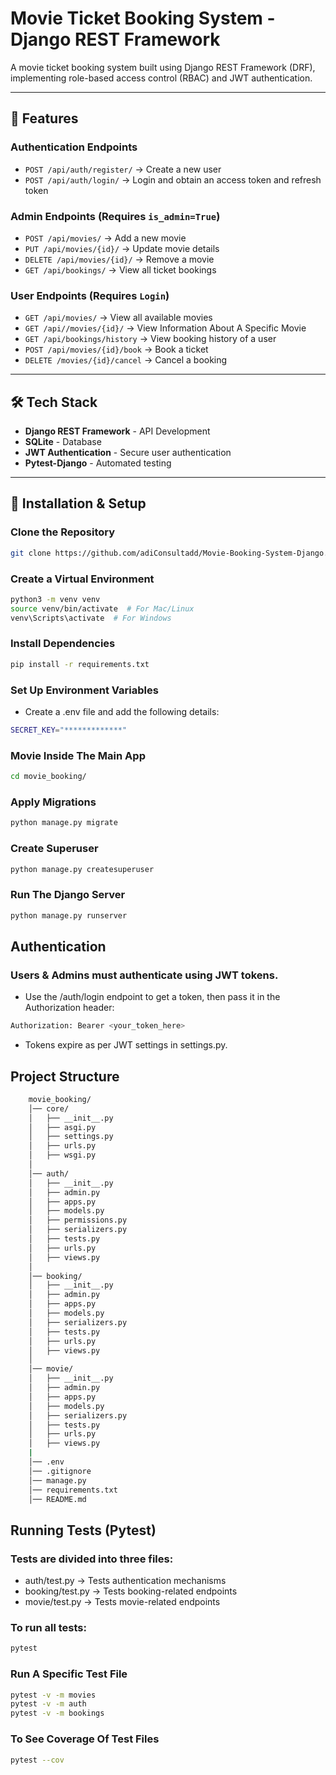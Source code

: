 # Movie Ticket Booking System - Django REST Framework

A movie ticket booking system built using Django REST Framework (DRF), implementing role-based access control (RBAC) and JWT authentication.

---

## 🚀 Features

### **Authentication Endpoints**
- `POST /api/auth/register/` → Create a new user  
- `POST /api/auth/login/` → Login and obtain an access token and refresh token

### **Admin Endpoints** (Requires `is_admin=True`)
- `POST /api/movies/` → Add a new movie  
- `PUT /api/movies/{id}/` → Update movie details  
- `DELETE /api/movies/{id}/` → Remove a movie  
- `GET /api/bookings/` → View all ticket bookings  

### **User Endpoints** (Requires `Login`)
- `GET /api/movies/` → View all available movies  
- `GET /api//movies/{id}/` → View Information About A Specific Movie
- `GET /api/bookings/history` → View booking history of a user  
- `POST /api/movies/{id}/book` → Book a ticket  
- `DELETE /movies/{id}/cancel` → Cancel a booking  

---

## 🛠 Tech Stack

- **Django REST Framework** - API Development  
- **SQLite** - Database  
- **JWT Authentication** - Secure user authentication  
- **Pytest-Django** - Automated testing  

---

## 🔧 Installation & Setup

### Clone the Repository
```bash
git clone https://github.com/adiConsultadd/Movie-Booking-System-Django.git
```

### Create a Virtual Environment
```bash
python3 -m venv venv  
source venv/bin/activate  # For Mac/Linux  
venv\Scripts\activate  # For Windows  
```

### Install Dependencies
```bash
pip install -r requirements.txt
```
### Set Up Environment Variables
- Create a .env file and add the following details:
```bash
SECRET_KEY="*************"
```

### Movie Inside The Main App
```bash
cd movie_booking/
```

### Apply Migrations
```bash
python manage.py migrate  
```

### Create Superuser
```bash
python manage.py createsuperuser 
```

### Run The Django Server
```bash
python manage.py runserver  
```

## Authentication
### Users & Admins must authenticate using JWT tokens.
- Use the /auth/login endpoint to get a token, then pass it in the Authorization header:
```bash
Authorization: Bearer <your_token_here>
```
- Tokens expire as per JWT settings in settings.py.


## Project Structure
```bash
    movie_booking/
    │── core/
    │   ├── __init__.py
    │   ├── asgi.py
    │   ├── settings.py
    │   ├── urls.py
    │   ├── wsgi.py
    │
    │── auth/
    │   ├── __init__.py
    │   ├── admin.py
    │   ├── apps.py
    │   ├── models.py
    │   ├── permissions.py
    │   ├── serializers.py
    │   ├── tests.py
    │   ├── urls.py
    │   ├── views.py
    │
    │── booking/
    │   ├── __init__.py
    │   ├── admin.py
    │   ├── apps.py
    │   ├── models.py
    │   ├── serializers.py
    │   ├── tests.py
    │   ├── urls.py
    │   ├── views.py
    │
    │── movie/
    │   ├── __init__.py
    │   ├── admin.py
    │   ├── apps.py
    │   ├── models.py
    │   ├── serializers.py
    │   ├── tests.py
    │   ├── urls.py
    │   ├── views.py
    |
    │── .env
    │── .gitignore
    │── manage.py
    │── requirements.txt
    │── README.md
```

## Running Tests (Pytest)
### Tests are divided into three files:

- auth/test.py → Tests authentication mechanisms
- booking/test.py → Tests booking-related endpoints
- movie/test.py → Tests movie-related endpoints

### To run all tests:
```bash
pytest
```

### Run A Specific Test File
```bash
pytest -v -m movies
pytest -v -m auth
pytest -v -m bookings
```

### To See Coverage Of Test Files
```bash
pytest --cov
```